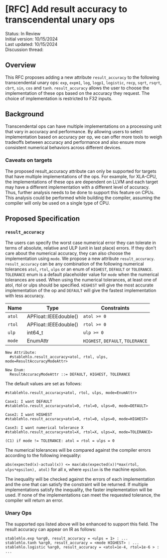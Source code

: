 # [RFC] Add result accuracy to transcendental unary ops

Status: In Review<br/>
Initial version: 10/15/2024<br/>
Last updated: 10/15/2024<br/>
Discussion thread:

## Overview

This RFC proposes adding a new attribute `result_accuracy` to the following
transcendental unary ops: `exp`, `expm1`, `log`, `logp1`, `logistic`,
`recp`, `sqrt`, `rsqrt`, `cbrt`, `sin`, `cos` and `tanh`.
`result_accuracy` allows the user to choose the implementation of these ops
based on the accuracy they request. The choice of implementation is restricted
to F32 inputs.

## Background

Transcendental ops can have multiple implementations on a processing unit that
vary in accuracy and performance. By allowing users to select implementation
based on accuracy per op, we can offer more tools to weigh tradeoffs between
accuracy and performance and also ensure more consistent numerical behaviors
across different devices.

### Caveats on targets

The proposed result_accuracy attribute can only be supported for targets that
have multiple implementations of the ops. For example, for XLA-CPU, the
implementations of these ops are dependent on LLVM and each target may have a
different implementation with a different level of accuracy. Thus, further
analysis needs to be done to support this feature on CPUs. This analysis could
be performed while building the compiler, assuming the compiler will only be
used on a single type of CPU.

## Proposed Specification

### `result_accuracy`

The users can specify the worst case numerical error they can tolerate in terms
of absolute, relative and ULP (unit in last place) errors. If they don't care
about the numerical accuracy, they can also choose the implementation using
`mode`. We propose a new attribute `result_accuracy`. `result_accuracy` can be
any combination of the following numerical tolerances `atol`, `rtol`, `ulps` or
an enum of `HIGHEST`, `DEFAULT` or `TOLERANCE`. `TOLERANCE` enum is a default
placeholder value for `mode` when the numerical tolerances are used. When using
the numerical tolerances, at least one of atol, rtol or ulps should be
specified. `HIGHEST` will give the most accurate implementation of the op
and `DEFAULT` will give the fastest implementation with less accuracy.

Name   | Type                  | Constraints
------ | --------------------- | ---------------------------------
`atol` | APFloat::IEEEdouble() | `atol >= 0`
`rtol` | APFloat::IEEEdouble() | `rtol >= 0`
`ulp`  | int64_t               | `ulp >= 0`
`mode` | EnumAttr              | `HIGHEST`, `DEFAULT`, `TOLERANCE`

```text
New Attribute:
  #stablehlo.result_accuracy<atol, rtol, ulps, mode=ResultAccuracyModeAttr>

New Enum:
  ResultAccuracyModeAttr ::= DEFAULT, HIGHEST, TOLERANCE
```

The default values are set as follows:

```text
#stablehlo.result_accuracy<atol, rtol, ulps, mode=EnumAttr>

Case1: I want DEFAULT
#stablehlo.result_accuracy<atol=0, rtol=0, ulps=0, mode=DEFAULT>

Case2: I want HIGHEST
#stablehlo.result_accuracy<atol=0, rtol=0, ulps=0, mode=HIGHEST>

Case3: I want numerical tolerance X
#stablehlo.result_accuracy<atol=X, rtol=X, ulps=X, mode=TOLERANCE>

(C1) if mode != TOLERANCE: atol = rtol = ulps = 0
```

The numerical tolerances will be compared against the compiler errors according
to the following inequality:

`abs(expected(x)-actual(x)) <= max(abs(expected(x))*max(rtol, ulps*epsilon),
atol)` for all x, where `epsilon` is the machine epsilon.

The inequality will be checked against the errors of each implementation and the
one that can satisfy the constraint will be returned. If multiple
implementations satisfy the inequality, the faster implementation will be used.
If none of the implementations can meet the requested tolerance, the compiler
will return an error.

### Unary Ops

The supported ops listed above will be enhanced to support this field. The
result accuracy can appear on IR as follows:

```text
stablehlo.exp %arg0, result_accuracy = <ulps = 1> : ...
stablehlo.tanh %arg0, result_accuracy = <mode HIGHEST> : ...
stablehlo.logistic %arg0, result_accuracy = <atol=1e-4, rtol=1e-6 > : ...
```

